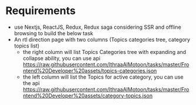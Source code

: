 # Requirements
- use Nextjs, ReactJS, Redux, Redux saga considering SSR and offline browsing to build the below task
- An rtl direction page with two columns (Topics categories tree, category topics list)
  - the right column will list Topics Categories tree with expanding and collapse ability, you can use api https://raw.githubusercontent.com/IthraaAlMotoon/tasks/master/Frontend%20Developer%20assets/topics-categories.json
  - the left column will list the Topics for active category, you can use the api https://raw.githubusercontent.com/IthraaAlMotoon/tasks/master/Frontend%20Developer%20assets/category-topics.json
   
